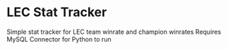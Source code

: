 # LEC Stat Tracker
 Simple stat tracker for LEC team winrate and champion winrates
 Requires MySQL Connector for Python to run